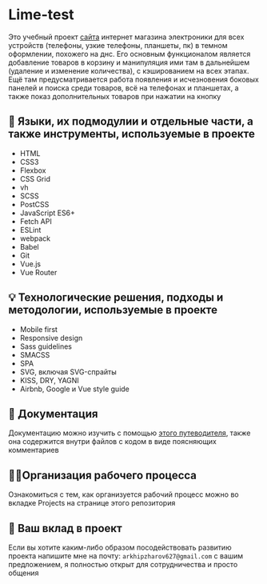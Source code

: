 # Lime-test
Это учебный проект [сайта](http://lime-test.h1n.ru) интернет магазина электроники для всех устройств (телефоны, узкие телефоны, планшеты, пк) в темном оформлении, похожего на днс. Его основным функционалом является добавление товаров в корзину и манипуляция ими там в дальнейшем (удаление и изменение количества), с кэшированием на всех этапах. Ещё там предусматривается работа появления и исчезновения боковых панелей и поиска среди товаров, всё на телефонах и планшетах, а также показ дополнительных товаров при нажатии на кнопку
## 🔧 Языки, их подмодулии и отдельные части, а также инструменты, используемые в проекте
- HTML
- CSS3
- Flexbox
- CSS Grid
- vh
- SCSS
- PostCSS
- JavaScript ES6+
- Fetch API
- ESLint
- webpack
- Babel
- Git
- Vue.js
- Vue Router
## 💡 Технологические решения, подходы и методологии, используемые в проекте
-	Mobile first
-	Responsive design
-	Sass guidelines
-	SMACSS
-	SPA
-	SVG, включая SVG-спрайты
-	KISS, DRY, YAGNI
-	Airbnb, Google и Vue style guide 
## 📄 Документация
Документацию можно изучить с помощью [этого путеводителя](docs/index.md), также она содержится внутри файлов с кодом в виде поясняющих комментариев
## 👷‍♂️Организация рабочего процесса
Ознакомиться с тем, как организуется рабочий процесс можно во вкладке Projects на странице этого репозитория
## 🤝 Ваш вклад в проект
Если вы хотите каким-либо образом посодействовать развитию проекта напишите мне на почту: `arkhipzharov627@gmail.com` с вашим предложением, я полностью открыт для сотрудничества и просто общения
<!--stackedit_data:
eyJoaXN0b3J5IjpbMTI3MTM5OTgyNywxODAxODIxMzYyLDIxND
Y5NzcwOTQsLTEyNjQ1NTI2MDMsLTQwOTcxMDc5NSwtMTI2NDU1
MjYwMywtMTIzMzczMjU0NSwtNTcwMjgzOTgzXX0=
-->